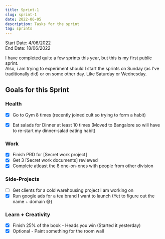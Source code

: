 ```yaml
---
title: Sprint-1
slug: sprint-1
date: 2022-06-05
description: Tasks for the sprint
tag: sprints
---
```


Start Date: 4/06/2022 \
End Date: 18/06/2022

I have completed quite a few sprints this year, but this is my first public sprint.\
Also, i am trying to experiment should I start the sprints on Sunday (as I've traditionally did) or on some other day. Like Saturday or Wednesday.

## Goals for this Sprint

### Health

- [x] Go to Gym 8 times (recently joined cult so trying to form a habit)

- [x] Eat salads for Dinner at least 10 times (Moved to Bangalore so will have to re-start my dinner-salad eating habit)

### Work

- [x] Finish PRD for [Secret work project]
- [x] Get 3 [Secret work documents] reviewed
- [x] Complete atleast the 8 one-on-ones with people from other division

### Side-Projects

- [ ] Get clients for a cold warehousing project I am working on
- [x] Run google ads for a tea brand I want to launch (Yet to figure out the name + domain 😅)

### Learn + Creativity

- [x] Finish 25% of the book - Heads you win (Started it yesterday)
- [x] Optional - Paint something for the room wall
